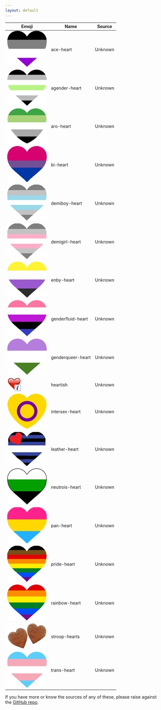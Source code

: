 ```yaml
---
layout: default
---
```


| Emoji | Name | Source |
|-------|------|--------|
| ![ace-heart](images/ace-heart.png) | ace-heart | Unknown |
| ![agender-heart](images/agender-heart.png) | agender-heart | Unknown |
| ![aro-heart](images/aro-heart.png) | aro-heart | Unknown |
| ![bi-heart](images/bi-heart.png) | bi-heart | Unknown |
| ![demiboy-heart](images/demiboy-heart.png) | demiboy-heart | Unknown |
| ![demigirl-heart](images/demigirl-heart.png) | demigirl-heart | Unknown |
| ![enby-heart](images/enby-heart.png) | enby-heart | Unknown |
| ![genderfluid-heart](images/genderfluid-heart.png) | genderfluid-heart | Unknown |
| ![genderqueer-heart](images/genderqueer-heart.png) | genderqueer-heart | Unknown |
| ![heartish](images/heartish.png) | heartish | Unknown |
| ![intersex-heart](images/intersex-heart.png) | intersex-heart | Unknown |
| ![leather-heart](images/leather-heart.png) | leather-heart | Unknown |
| ![neutrois-heart](images/neutrois-heart.png) | neutrois-heart | Unknown |
| ![pan-heart](images/pan-heart.png) | pan-heart | Unknown |
| ![pride-heart](images/pride-heart.png) | pride-heart | Unknown |
| ![rainbow-heart](images/rainbow-heart.png) | rainbow-heart | Unknown |
| ![stroop-hearts](images/stroop-hearts.png) | stroop-hearts | Unknown |
| ![trans-heart](images/trans-heart.png) | trans-heart | Unknown |

If you have more or know the sources of any of these, please raise against the [GitHub repo](https://github.com/wheresalice/pridehearts).